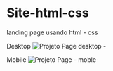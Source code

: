 # Site-html-css
landing page usando html - css

Desktop
![Projeto Page desktop - ](https://user-images.githubusercontent.com/113723872/192166035-e5a94e53-d790-4728-859f-0ce3ba498d21.png)





Mobile
![Projeto Page - moble](https://user-images.githubusercontent.com/113723872/192166034-fc24d368-7bfc-4f3a-b9a8-c0a1b6a0ec11.png)
